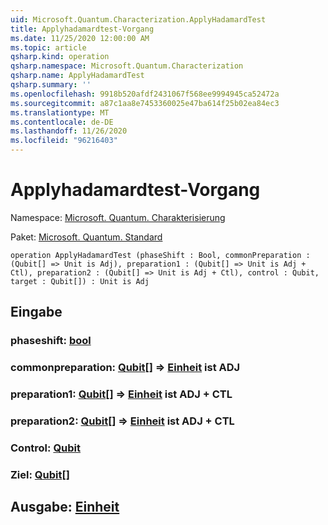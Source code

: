 ```yaml
---
uid: Microsoft.Quantum.Characterization.ApplyHadamardTest
title: Applyhadamardtest-Vorgang
ms.date: 11/25/2020 12:00:00 AM
ms.topic: article
qsharp.kind: operation
qsharp.namespace: Microsoft.Quantum.Characterization
qsharp.name: ApplyHadamardTest
qsharp.summary: ''
ms.openlocfilehash: 9918b520afdf2431067f568ee9994945ca52472a
ms.sourcegitcommit: a87c1aa8e7453360025e47ba614f25b02ea84ec3
ms.translationtype: MT
ms.contentlocale: de-DE
ms.lasthandoff: 11/26/2020
ms.locfileid: "96216403"
---
```

# <a name="applyhadamardtest-operation"></a>Applyhadamardtest-Vorgang

Namespace: [Microsoft. Quantum. Charakterisierung](xref:Microsoft.Quantum.Characterization)

Paket: [Microsoft. Quantum. Standard](https://nuget.org/packages/Microsoft.Quantum.Standard)




```qsharp
operation ApplyHadamardTest (phaseShift : Bool, commonPreparation : (Qubit[] => Unit is Adj), preparation1 : (Qubit[] => Unit is Adj + Ctl), preparation2 : (Qubit[] => Unit is Adj + Ctl), control : Qubit, target : Qubit[]) : Unit is Adj
```


## <a name="input"></a>Eingabe

### <a name="phaseshift--bool"></a>phaseshift: [bool](xref:microsoft.quantum.lang-ref.bool)




### <a name="commonpreparation--qubit--unit--is-adj"></a>commonpreparation: [Qubit](xref:microsoft.quantum.lang-ref.qubit)[] => [Einheit](xref:microsoft.quantum.lang-ref.unit)  ist ADJ




### <a name="preparation1--qubit--unit--is-adj--ctl"></a>preparation1: [Qubit](xref:microsoft.quantum.lang-ref.qubit)[] => [Einheit](xref:microsoft.quantum.lang-ref.unit)  ist ADJ + CTL




### <a name="preparation2--qubit--unit--is-adj--ctl"></a>preparation2: [Qubit](xref:microsoft.quantum.lang-ref.qubit)[] => [Einheit](xref:microsoft.quantum.lang-ref.unit)  ist ADJ + CTL




### <a name="control--qubit"></a>Control: [Qubit](xref:microsoft.quantum.lang-ref.qubit)




### <a name="target--qubit"></a>Ziel: [Qubit](xref:microsoft.quantum.lang-ref.qubit)[]





## <a name="output--unit"></a>Ausgabe: [Einheit](xref:microsoft.quantum.lang-ref.unit)

